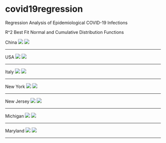 # covid19regression
Regression Analysis of Epidemiological COVID-19 Infections

R^2 Best Fit Normal and Cumulative Distribution Functions

China
<img src="https://raw.githubusercontent.com/QuantumAnalysisGroup/covid19regression/master/April/China/20200419_COVID19_CHINA_CDF.png">
<img src="https://raw.githubusercontent.com/QuantumAnalysisGroup/covid19regression/master/April/China/20200419_COVID19_CHINA_NDF.png">
<hr>

USA
<img src="https://raw.githubusercontent.com/QuantumAnalysisGroup/covid19regression/master/April/USA/20200419_COVID19_USA_CDF.png">
<img src="https://raw.githubusercontent.com/QuantumAnalysisGroup/covid19regression/master/April/USA/20200419_COVID19_USA_NDF.png">
<hr>

Italy
<img src="https://raw.githubusercontent.com/QuantumAnalysisGroup/covid19regression/master/April/Italy/20200419_COVID19_ITALY_CDF.png">
<img src="https://raw.githubusercontent.com/QuantumAnalysisGroup/covid19regression/master/April/Italy/20200419_COVID19_ITALY_NDF.png">
<hr>

New York
<img src="https://raw.githubusercontent.com/QuantumAnalysisGroup/covid19regression/master/April/NY/20200419_COVID19_NY_CDF.png">
<img src="https://raw.githubusercontent.com/QuantumAnalysisGroup/covid19regression/master/April/NY/20200419_COVID19_NY_NDF.png">
<hr>

New Jersey
<img src="https://raw.githubusercontent.com/QuantumAnalysisGroup/covid19regression/master/April/NJ/20200419_COVID19_NJ_CDF.png">
<img src="https://raw.githubusercontent.com/QuantumAnalysisGroup/covid19regression/master/April/NJ/20200419_COVID19_NJ_NDF.png">
<hr>

Michigan
<img src="https://raw.githubusercontent.com/QuantumAnalysisGroup/covid19regression/master/April/MI/20200419_COVID19_MI_CDF.png">
<img src="https://raw.githubusercontent.com/QuantumAnalysisGroup/covid19regression/master/April/MI/20200419_COVID19_MI_NDF.png">
<hr>

Maryland
<img src="https://raw.githubusercontent.com/QuantumAnalysisGroup/covid19regression/master/April/MD/20200419_COVID19_MD_CDF.png">
<img src="https://raw.githubusercontent.com/QuantumAnalysisGroup/covid19regression/master/April/MD/20200419_COVID19_MD_NDF.png">
<hr>

